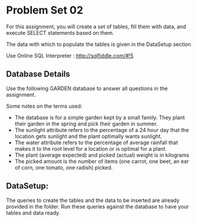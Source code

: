 Problem Set 02
================

For this assignment, you will create a set of tables, fill them with data, and execute SELECT statements based on them. 

The data with which to populate the tables is given in the DataSetup section 

Use Online SQL Interpreter : http://sqlfiddle.com/#!5 


Database Details
--------------
Use the following GARDEN database to answer all questions in the assignment. 

Some notes on the terms used: 
- The database is for a simple garden kept by a small family. They plant their garden in the spring and pick their garden in summer. 
- The sunlight attribute refers to the percentage of a 24 hour day that the location gets sunlight and the plant optimally wants sunlight. 
- The water attribute refers to the percentage of average rainfall that makes it to the root level for a location or is optimal for a plant. 
- The plant (average expected) and picked (actual) weight is in kilograms 
- The picked amount is the number of items (one carrot, one beet, an ear of corn, one tomato, one radish) picked. 

DataSetup:
----------------
The queries to create the tables and the data to be inserted are already provided in the folder. Run these queries against the database to have your tables and data ready. 
